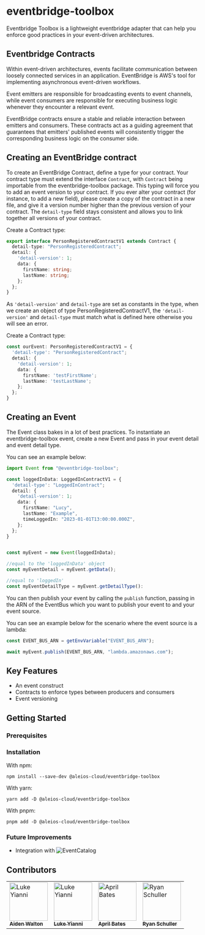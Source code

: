 # eventbridge-toolbox

Eventbridge Toolbox is a lightweight eventbridge adapter that can help you enforce good practices in your event-driven architectures.

## Eventbridge Contracts

Within event-driven architectures, events facilitate communication between loosely connected services in an application. EventBridge is AWS's tool for implementing asynchronous event-driven workflows.

Event emitters are responsible for broadcasting events to event channels, while event consumers are responsible for executing business logic whenever they encounter a relevant event.

EventBridge contracts ensure a stable and reliable interaction between emitters and consumers. These contracts act as a guiding agreement that guarantees that emitters' published events will consistently trigger the corresponding business logic on the consumer side.

## Creating an EventBridge contract

To create an EventBridge Contract, define a type for your contract. Your contract type must extend the interface `Contract`, with `Contract` being importable from the eventbridge-toolbox package. This typing will force you to add an event version to your contract. If you ever alter your contract (for instance, to add a new field), please create a copy of the contract in a new file, and give it a version number higher than the previous version of your contract. The `detail-type` field stays consistent and allows you to link together all versions of your contract.

Create a Contract type:

```typescript
export interface PersonRegisteredContractV1 extends Contract {
  detail-type: "PersonRegisteredContract";
  detail: {
    'detail-version': 1;
    data: {
      firstName: string;
      lastName: string;
    };
  };
}
```

As `'detail-version'` and `detail-type` are set as constants in the type, when we create an object of type PersonRegisteredContractV1, the `'detail-version'` and `detail-type` must match what is defined here otherwise you will see an error.

Create a Contract type:

```typescript
const ourEvent: PersonRegisteredContractV1 = {
  'detail-type': "PersonRegisteredContract";
  detail: {
    'detail-version': 1;
    data: {
      firstName: 'testFirstName';
      lastName: 'testLastName';
    };
  };
}
```

## Creating an Event

The Event class bakes in a lot of best practices. To instantiate an eventbridge-toolbox event, create a new Event and pass in your event detail and event detail type.

You can see an example below:

```typescript
import Event from "@eventbridge-toolbox";

const loggedInData: LoggedInContractV1 = {
  'detail-type': "LoggedInContract";
  detail: {
    'detail-version': 1;
    data: {
      firstName: "Lucy",
      lastName: "Example",
      timeLoggedIn: "2023-01-01T13:00:00.000Z",
    };
  };
}


const myEvent = new Event(loggedInData);

//equal to the 'loggedInData' object
const myEventDetail = myEvent.getData();

//equal to 'loggedIn'
const myEventDetailType = myEvent.getDetailType():

```

You can then publish your event by calling the `publish` function, passing in the ARN of the EventBus which you want to publish your event to and your event source.

You can see an example below for the scenario where the event source is a lambda:

```typescript
const EVENT_BUS_ARN = getEnvVariable("EVENT_BUS_ARN");

await myEvent.publish(EVENT_BUS_ARN, "lambda.amazonaws.com");
```

## Key Features

- An event construct
- Contracts to enforce types between producers and consumers
- Event versioning

## Getting Started

### Prerequisites

### Installation

With npm:

```
npm install --save-dev @aleios-cloud/eventbridge-toolbox
```

With yarn:

```
yarn add -D @aleios-cloud/eventbridge-toolbox
```

With pnpm:

```
pnpm add -D @aleios-cloud/eventbridge-toolbox
```

### Future Improvements

- Integration with ![EventCatalog](https://www.eventcatalog.dev/)

## Contributors

<!-- markdownlint-disable -->
<table>
  <tbody>
    <tr>
      <td valign="top"><a href="https://github.com/lukey-aleios"><img src="https://avatars.githubusercontent.com/u/90857374?v=4" width="100px;" alt="Luke Yianni"/><br /><sub><b>Aiden Walton</b></sub></a></td>
      <td valign="top"><a href="https://github.com/lukey-aleios"><img src="https://avatars.githubusercontent.com/u/93375669?v=4" width="100px;" alt="Luke Yianni"/><br /><sub><b>Luke Yianni</b></sub></a></td>
      <td valign="top"><a href="https://github.com/april-bates-aleios"><img src="https://avatars.githubusercontent.com/u/124585201?v=4" width="100px;" alt="April Bates"/><br /><sub><b>April Bates</b></sub></a></td>
      <td valign="top"><a href="https://github.com/RyanT5"><img src="https://avatars.githubusercontent.com/u/22382958?v=4" width="100px;" alt="Ryan Schuller"/><br /><sub><b>Ryan Schuller</b></sub></a></td>
    </tr>
  </tbody>
</table>
<!-- markdownlint-restore -->
